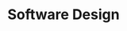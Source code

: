 <div id="title">

# Software Design
</div>
<div id="body">

<include src="introduction/embedContainer-inParent.md" boilerplate />

</div>